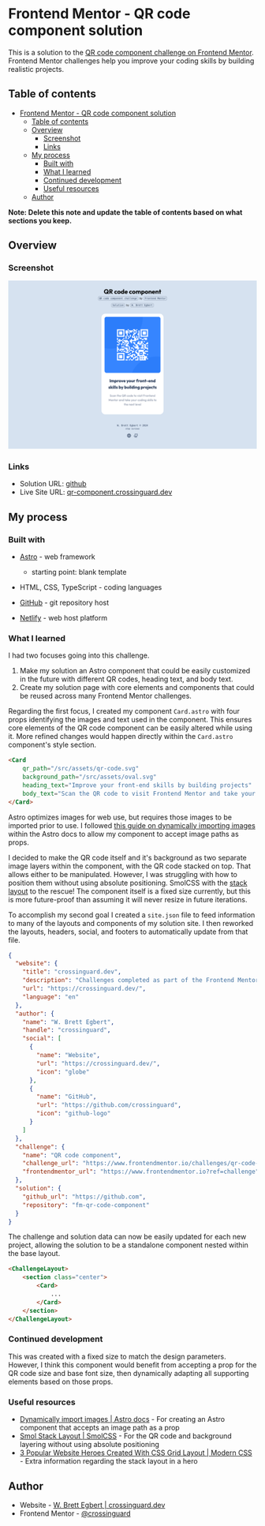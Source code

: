 # Frontend Mentor - QR code component solution

This is a solution to the [QR code component challenge on Frontend Mentor](https://www.frontendmentor.io/challenges/qr-code-component-iux_sIO_H). Frontend Mentor challenges help you improve your coding skills by building realistic projects. 

## Table of contents

- [Frontend Mentor - QR code component solution](#frontend-mentor---qr-code-component-solution)
  - [Table of contents](#table-of-contents)
  - [Overview](#overview)
    - [Screenshot](#screenshot)
    - [Links](#links)
  - [My process](#my-process)
    - [Built with](#built-with)
    - [What I learned](#what-i-learned)
    - [Continued development](#continued-development)
    - [Useful resources](#useful-resources)
  - [Author](#author)

**Note: Delete this note and update the table of contents based on what sections you keep.**

## Overview

### Screenshot

![QR code component - desktop view](src/assets/screenshot-desktop.png)

### Links

- Solution URL: [github](https://github.com/crossinguard/fm-qr-code-component)
- Live Site URL: [qr-component.crossinguard.dev](https://qr-component.crossinguard.dev/)

## My process

### Built with

- [Astro](https://astro.build/) - web framework
  - starting point: blank template

- HTML, CSS, TypeScript - coding languages
- [GitHub](https://github.com/) - git repository host
- [Netlify](https://www.netlify.com/) - web host platform

### What I learned

I had two focuses going into this challenge.

1. Make my solution an Astro component that could be easily customized in the future with different QR codes, heading text, and body text.
2. Create my solution page with core elements and components that could be reused across many Frontend Mentor challenges.

Regarding the first focus, I created my component `Card.astro` with four props identifying the images and text used in the component. This ensures core elements of the QR code component can be easily altered while using it. More refined changes would happen directly within the `Card.astro` component's style section.

```html
<Card
    qr_path="/src/assets/qr-code.svg"
    background_path="/src/assets/oval.svg"
    heading_text="Improve your front-end skills by building projects"
    body_text="Scan the QR code to visit Frontend Mentor and take your coding skills to the next level">
</Card>  
```

Astro optimizes images for web use, but requires those images to be imported prior to use. I followed [this guide on dynamically importing images](https://docs.astro.build/en/recipes/dynamically-importing-images/) within the Astro docs to allow my component to accept image paths as props.

I decided to make the QR code itself and it's background as two separate image layers within the component, with the QR code stacked on top. That allows either to be manipulated. However, I was struggling with how to position them without using absolute positioning. SmolCSS with the [stack layout](https://smolcss.dev/#smol-stack-layout) to the rescue! The component itself is a fixed size currently, but this is more future-proof than assuming it will never resize in future iterations.

To accomplish my second goal I created a `site.json` file to feed information to many of the layouts and components of my solution site. I then reworked the layouts, headers, social, and footers to automatically update from that file.

```json
{
  "website": {
    "title": "crossinguard.dev",
    "description": "Challenges completed as part of the Frontend Mentor learning paths.",
    "url": "https://crossinguard.dev/",
    "language": "en"
  },
  "author": {
    "name": "W. Brett Egbert",
    "handle": "crossinguard",
    "social": [
      {
        "name": "Website",
        "url": "https://crossinguard.dev/",
        "icon": "globe"
      },
      {
        "name": "GitHub",
        "url": "https://github.com/crossinguard",
        "icon": "github-logo"
      }
    ]
  },
  "challenge": {
    "name": "QR code component",
    "challenge_url": "https://www.frontendmentor.io/challenges/qr-code-component-iux_sIO_H",
    "frontendmentor_url": "https://www.frontendmentor.io?ref=challenge"
  },
  "solution": {
    "github_url": "https://github.com",
    "repository": "fm-qr-code-component"
  }
}
```

The challenge and solution data can now be easily updated for each new project, allowing the solution to be a standalone component nested within the base layout.

```html
<ChallengeLayout>
    <section class="center">
        <Card> 
            ...
        </Card>        
    </section>
</ChallengeLayout>
```

### Continued development

This was created with a fixed size to match the design parameters. However, I think this component would benefit from accepting a prop for the QR code size and base font size, then dynamically adapting all supporting elements based on those props.

### Useful resources

- [Dynamically import images | Astro docs](https://docs.astro.build/en/recipes/dynamically-importing-images/) - For creating an Astro component that accepts an image path as a prop
- [Smol Stack Layout | SmolCSS](https://smolcss.dev/#smol-stack-layout) - For the QR code and background layering without using absolute positioning
- [3 Popular Website Heroes Created With CSS Grid Layout | Modern CSS](https://moderncss.dev/3-popular-website-heroes-created-with-css-grid-layout/#hero-2-text-overlay-on-background-image) - Extra information regarding the stack layout in a hero

## Author

- Website - [W. Brett Egbert | crossinguard.dev](https://crossinguard.dev/)
- Frontend Mentor - [@crossinguard](https://www.frontendmentor.io/profile/crossinguard)
